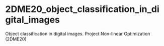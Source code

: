 # 2DME20_object_classification_in_digital_images
Object classification in digital images. Project Non-linear Optimization (2DME20)
